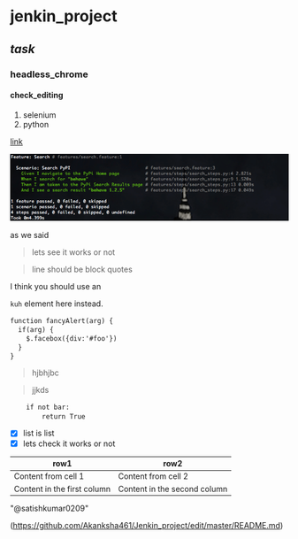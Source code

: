 # jenkin_project
## _task_
### headless_chrome
#### check_editing
1. selenium
1. python
 
[link](http://management.innotical.com/projects/totojitu/work_packages/1605/activity?query_props=%7B%22f%22:%5B%7B%22v%22:%22me%22,%22n%22:%22assigned_to_id%22,%22o%22:%22%3D%22%7D,%7B%22n%22:%22status_id%22,%22o%22:%22o%22%7D%5D,%22t%22:%22priority:desc,updated_at:desc%22%7D)
 
![logo](https://github.com/Akanksha461/behave_example/blob/master/2017-06-28_1230.png)

as we said

> lets see it works or not

>line should be block quotes

I think you should use an

`kuh` element here instead.

    function fancyAlert(arg) {
      if(arg) {
        $.facebox({div:'#foo'})
      }
    }
    
>hjbhjbc

>jjkds

    
```def foo():
    if not bar:
        return True
```
- [x] list is list
- [x] lets check it works or not

row1 | row2
-----| ----
Content from cell 1 | Content from cell 2
Content in the first column | Content in the second column

"@satishkumar0209"

(https://github.com/Akanksha461/Jenkin_project/edit/master/README.md)

